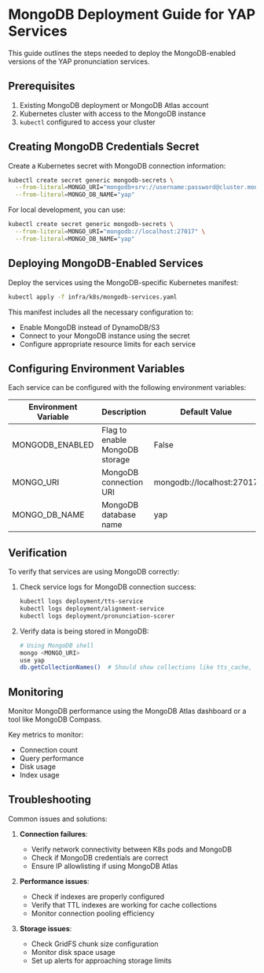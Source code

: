# MongoDB Deployment Guide for YAP Services

This guide outlines the steps needed to deploy the MongoDB-enabled versions of the YAP pronunciation services.

## Prerequisites

1. Existing MongoDB deployment or MongoDB Atlas account
2. Kubernetes cluster with access to the MongoDB instance
3. `kubectl` configured to access your cluster

## Creating MongoDB Credentials Secret

Create a Kubernetes secret with MongoDB connection information:

```bash
kubectl create secret generic mongodb-secrets \
  --from-literal=MONGO_URI="mongodb+srv://username:password@cluster.mongodb.net/" \
  --from-literal=MONGO_DB_NAME="yap"
```

For local development, you can use:
```bash
kubectl create secret generic mongodb-secrets \
  --from-literal=MONGO_URI="mongodb://localhost:27017" \
  --from-literal=MONGO_DB_NAME="yap"
```

## Deploying MongoDB-Enabled Services

Deploy the services using the MongoDB-specific Kubernetes manifest:

```bash
kubectl apply -f infra/k8s/mongodb-services.yaml
```

This manifest includes all the necessary configuration to:
- Enable MongoDB instead of DynamoDB/S3
- Connect to your MongoDB instance using the secret
- Configure appropriate resource limits for each service

## Configuring Environment Variables

Each service can be configured with the following environment variables:

| Environment Variable | Description | Default Value |
|---------------------|-------------|---------------|
| MONGODB_ENABLED | Flag to enable MongoDB storage | False |
| MONGO_URI | MongoDB connection URI | mongodb://localhost:27017 |
| MONGO_DB_NAME | MongoDB database name | yap |

## Verification

To verify that services are using MongoDB correctly:

1. Check service logs for MongoDB connection success:
   ```bash
   kubectl logs deployment/tts-service
   kubectl logs deployment/alignment-service
   kubectl logs deployment/pronunciation-scorer
   ```

2. Verify data is being stored in MongoDB:
   ```bash
   # Using MongoDB shell
   mongo <MONGO_URI>
   use yap
   db.getCollectionNames()  # Should show collections like tts_cache, alignments, etc.
   ```

## Monitoring

Monitor MongoDB performance using the MongoDB Atlas dashboard or a tool like MongoDB Compass.

Key metrics to monitor:
- Connection count
- Query performance
- Disk usage
- Index usage

## Troubleshooting

Common issues and solutions:

1. **Connection failures**: 
   - Verify network connectivity between K8s pods and MongoDB
   - Check if MongoDB credentials are correct
   - Ensure IP allowlisting if using MongoDB Atlas

2. **Performance issues**:
   - Check if indexes are properly configured
   - Verify that TTL indexes are working for cache collections
   - Monitor connection pooling efficiency

3. **Storage issues**:
   - Check GridFS chunk size configuration
   - Monitor disk space usage
   - Set up alerts for approaching storage limits

